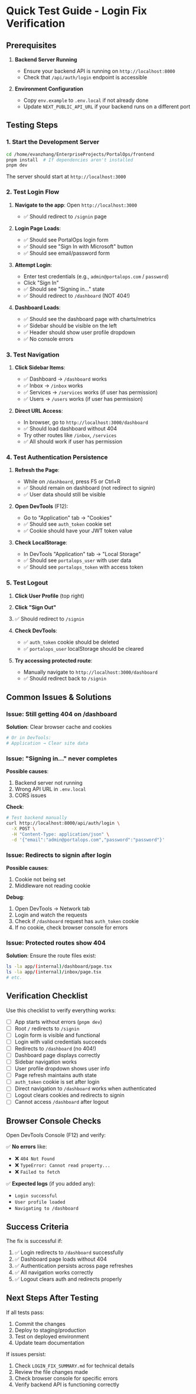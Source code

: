# Quick Test Guide - Login Fix Verification

## Prerequisites

1. **Backend Server Running**
   - Ensure your backend API is running on `http://localhost:8000`
   - Check that `/api/auth/login` endpoint is accessible

2. **Environment Configuration**
   - Copy `env.example` to `.env.local` if not already done
   - Update `NEXT_PUBLIC_API_URL` if your backend runs on a different port

## Testing Steps

### 1. Start the Development Server

```bash
cd /home/evanzhang/EnterpriseProjects/PortalOps/frontend
pnpm install  # If dependencies aren't installed
pnpm dev
```

The server should start at `http://localhost:3000`

### 2. Test Login Flow

1. **Navigate to the app**: Open `http://localhost:3000`
   - ✅ Should redirect to `/signin` page
   
2. **Login Page Loads**:
   - ✅ Should see PortalOps login form
   - ✅ Should see "Sign In with Microsoft" button
   - ✅ Should see email/password form

3. **Attempt Login**:
   - Enter test credentials (e.g., `admin@portalops.com` / `password`)
   - Click "Sign In"
   - ✅ Should see "Signing in..." state
   - ✅ Should redirect to `/dashboard` (NOT 404!)
   
4. **Dashboard Loads**:
   - ✅ Should see the dashboard page with charts/metrics
   - ✅ Sidebar should be visible on the left
   - ✅ Header should show user profile dropdown
   - ✅ No console errors

### 3. Test Navigation

1. **Click Sidebar Items**:
   - ✅ Dashboard → `/dashboard` works
   - ✅ Inbox → `/inbox` works
   - ✅ Services → `/services` works (if user has permission)
   - ✅ Users → `/users` works (if user has permission)

2. **Direct URL Access**:
   - In browser, go to `http://localhost:3000/dashboard`
   - ✅ Should load dashboard without 404
   - Try other routes like `/inbox`, `/services`
   - ✅ All should work if user has permission

### 4. Test Authentication Persistence

1. **Refresh the Page**:
   - While on `/dashboard`, press F5 or Ctrl+R
   - ✅ Should remain on dashboard (not redirect to signin)
   - ✅ User data should still be visible

2. **Open DevTools** (F12):
   - Go to "Application" tab → "Cookies"
   - ✅ Should see `auth_token` cookie set
   - ✅ Cookie should have your JWT token value

3. **Check LocalStorage**:
   - In DevTools "Application" tab → "Local Storage"
   - ✅ Should see `portalops_user` with user data
   - ✅ Should see `portalops_token` with access token

### 5. Test Logout

1. **Click User Profile** (top right)
2. **Click "Sign Out"**
3. ✅ Should redirect to `/signin`
4. **Check DevTools**:
   - ✅ `auth_token` cookie should be deleted
   - ✅ `portalops_user` localStorage should be cleared

5. **Try accessing protected route**:
   - Manually navigate to `http://localhost:3000/dashboard`
   - ✅ Should redirect back to `/signin`

## Common Issues & Solutions

### Issue: Still getting 404 on /dashboard

**Solution**: Clear browser cache and cookies
```bash
# Or in DevTools:
# Application → Clear site data
```

### Issue: "Signing in..." never completes

**Possible causes**:
1. Backend server not running
2. Wrong API URL in `.env.local`
3. CORS issues

**Check**:
```bash
# Test backend manually
curl http://localhost:8000/api/auth/login \
  -X POST \
  -H "Content-Type: application/json" \
  -d '{"email":"admin@portalops.com","password":"password"}'
```

### Issue: Redirects to signin after login

**Possible causes**:
1. Cookie not being set
2. Middleware not reading cookie

**Debug**:
1. Open DevTools → Network tab
2. Login and watch the requests
3. Check if `/dashboard` request has `auth_token` cookie
4. If no cookie, check browser console for errors

### Issue: Protected routes show 404

**Solution**: Ensure the route files exist:
```bash
ls -la app/(internal)/dashboard/page.tsx
ls -la app/(internal)/inbox/page.tsx
# etc.
```

## Verification Checklist

Use this checklist to verify everything works:

- [ ] App starts without errors (`pnpm dev`)
- [ ] Root `/` redirects to `/signin`
- [ ] Login form is visible and functional
- [ ] Login with valid credentials succeeds
- [ ] Redirects to `/dashboard` (no 404!)
- [ ] Dashboard page displays correctly
- [ ] Sidebar navigation works
- [ ] User profile dropdown shows user info
- [ ] Page refresh maintains auth state
- [ ] `auth_token` cookie is set after login
- [ ] Direct navigation to `/dashboard` works when authenticated
- [ ] Logout clears cookies and redirects to signin
- [ ] Cannot access `/dashboard` after logout

## Browser Console Checks

Open DevTools Console (F12) and verify:

✅ **No errors** like:
- ❌ `404 Not Found`
- ❌ `TypeError: Cannot read property...`
- ❌ `Failed to fetch`

✅ **Expected logs** (if you added any):
- `Login successful`
- `User profile loaded`
- `Navigating to /dashboard`

## Success Criteria

The fix is successful if:

1. ✅ Login redirects to `/dashboard` successfully
2. ✅ Dashboard page loads without 404
3. ✅ Authentication persists across page refreshes
4. ✅ All navigation works correctly
5. ✅ Logout clears auth and redirects properly

## Next Steps After Testing

If all tests pass:
1. Commit the changes
2. Deploy to staging/production
3. Test on deployed environment
4. Update team documentation

If issues persist:
1. Check `LOGIN_FIX_SUMMARY.md` for technical details
2. Review the file changes made
3. Check browser console for specific errors
4. Verify backend API is functioning correctly



